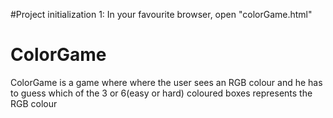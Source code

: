#Project initialization
1: In your favourite browser, open "colorGame.html"

# ColorGame
ColorGame is a game where where the user sees an RGB colour and he has to guess which of the 3 or 6(easy or hard) coloured boxes represents the RGB colour
